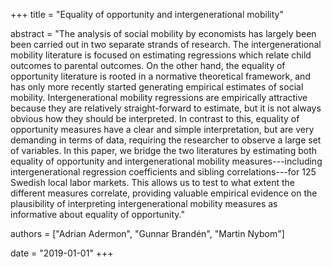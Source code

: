 +++
title = "Equality of opportunity and intergenerational mobility"

abstract = "The analysis of social mobility by economists has largely been been carried out in two separate strands of research. The intergenerational mobility literature is focused on estimating regressions which relate child outcomes to parental outcomes. On the other hand, the equality of opportunity literature is rooted in a normative theoretical framework, and has only more recently started generating empirical estimates of social mobility. Intergenerational mobility regressions are empirically attractive because they are relatively straight-forward to estimate, but it is not always obvious how they should be interpreted. In contrast to this, equality of opportunity measures have a clear and simple interpretation, but are very demanding in terms of data, requiring the researcher to observe a large set of variables. In this paper, we bridge the two literatures by estimating both equality of opportunity and intergenerational mobility measures---including intergenerational regression coefficients and sibling correlations---for 125 Swedish local labor markets. This allows us to test to what extent the different measures correlate, providing valuable empirical evidence on the plausibility of interpreting intergenerational mobility measures as informative about equality of opportunity."

authors = ["Adrian Adermon", "Gunnar Brandén", "Martin Nybom"]

date = "2019-01-01"
+++
